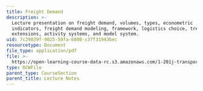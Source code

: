 ```yaml
---
title: Freight Demand
description: >-
  Lecture presentation on freight demand, volumes, types, econometric
  indicators, freight demand modeling, framework, logistics choice, trends,
  extensions, activity systems, and model system.
uid: 7c29839f-9025-50fa-6800-c37f31943bec
resourcetype: Document
file_type: application/pdf
file: >-
  https://open-learning-course-data-rc.s3.amazonaws.com/1-201j-transportation-systems-analysis-demand-and-economics-fall-2008/7c29839f902550fa6800c37f31943bec_MIT1_201JF08_lec06.pdf
type: OCWFile
parent_type: CourseSection
parent_title: Lecture Notes
---
```

